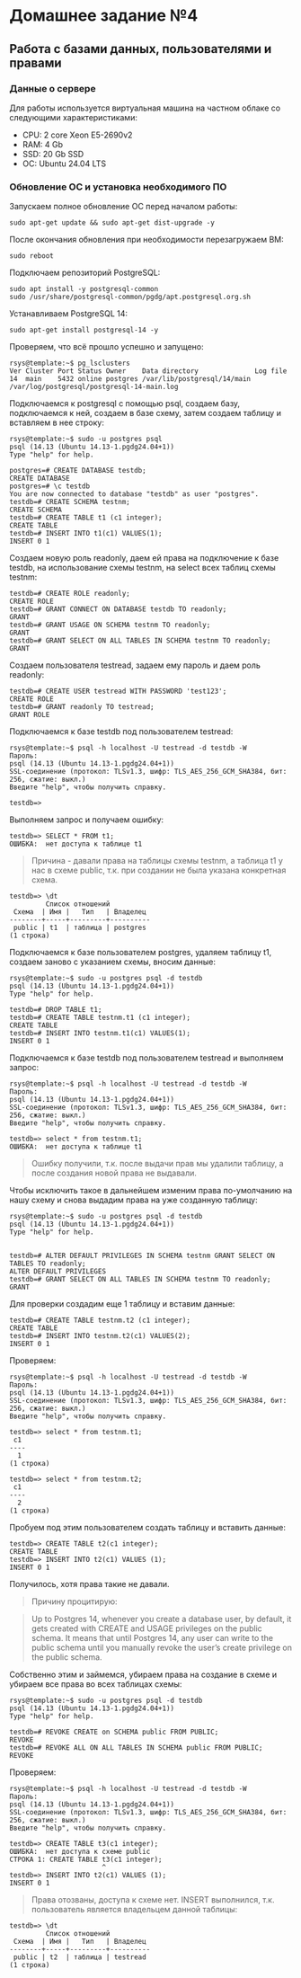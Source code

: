 # Домашнее задание №4

## Работа с базами данных, пользователями и правами

### Данные о сервере

Для работы используется виртуальная машина на частном облаке со следующими характеристиками:

* CPU: 2 core Xeon E5-2690v2
* RAM: 4 Gb
* SSD: 20 Gb SSD
* ОС: Ubuntu 24.04 LTS

### Обновление ОС и установка необходимого ПО

Запускаем полное обновление ОС перед началом работы:

```
sudo apt-get update && sudo apt-get dist-upgrade -y
```
После окончания обновления при необходимости перезагружаем ВМ:

```
sudo reboot
```

Подключаем репозиторий PostgreSQL:

```
sudo apt install -y postgresql-common
sudo /usr/share/postgresql-common/pgdg/apt.postgresql.org.sh
```

Устанавливаем PostgreSQL 14:

```
sudo apt-get install postgresql-14 -y
```

Проверяем, что всё прошло успешно и запущено:

```
rsys@template:~$ pg_lsclusters
Ver Cluster Port Status Owner    Data directory              Log file
14  main    5432 online postgres /var/lib/postgresql/14/main /var/log/postgresql/postgresql-14-main.log
```

Подключаемся к postgresql с помощью psql, создаем базу, подключаемся к ней, создаем в базе схему, затем создаем таблицу и вставляем в нее строку:

```
rsys@template:~$ sudo -u postgres psql
psql (14.13 (Ubuntu 14.13-1.pgdg24.04+1))
Type "help" for help.

postgres=# CREATE DATABASE testdb;
CREATE DATABASE
postgres=# \c testdb
You are now connected to database "testdb" as user "postgres".
testdb=# CREATE SCHEMA testnm;
CREATE SCHEMA
testdb=# CREATE TABLE t1 (c1 integer);
CREATE TABLE
testdb=# INSERT INTO t1(c1) VALUES(1);
INSERT 0 1
```

Создаем новую роль readonly, даем ей права на подключение к базе testdb, на использование схемы testnm, на select всех таблиц схемы testnm:

```
testdb=# CREATE ROLE readonly;
CREATE ROLE
testdb=# GRANT CONNECT ON DATABASE testdb TO readonly;
GRANT
testdb=# GRANT USAGE ON SCHEMA testnm TO readonly;
GRANT
testdb=# GRANT SELECT ON ALL TABLES IN SCHEMA testnm TO readonly;
GRANT
```

Создаем пользователя testread, задаем ему пароль и даем роль readonly:

```
testdb=# CREATE USER testread WITH PASSWORD 'test123';
CREATE ROLE
testdb=# GRANT readonly TO testread;
GRANT ROLE
```

Подключаемся к базе testdb под пользователем testread:

```
rsys@template:~$ psql -h localhost -U testread -d testdb -W
Пароль:
psql (14.13 (Ubuntu 14.13-1.pgdg24.04+1))
SSL-соединение (протокол: TLSv1.3, шифр: TLS_AES_256_GCM_SHA384, бит: 256, сжатие: выкл.)
Введите "help", чтобы получить справку.

testdb=>
```

Выполняем запрос и получаем ошибку:

```
testdb=> SELECT * FROM t1;
ОШИБКА:  нет доступа к таблице t1
```
>Причина - давали права на таблицы схемы testnm, а таблица t1 у нас в схеме public, т.к. при создании не была указана конкретная схема.

```
testdb=> \dt
         Список отношений
 Схема  | Имя |   Тип   | Владелец
--------+-----+---------+----------
 public | t1  | таблица | postgres
(1 строка)
```

Подключаемся к базе пользователем postgres, удаляем таблицу t1, создаем заново с указанием схемы, вносим данные:

```
rsys@template:~$ sudo -u postgres psql -d testdb
psql (14.13 (Ubuntu 14.13-1.pgdg24.04+1))
Type "help" for help.

testdb=# DROP TABLE t1;
testdb=# CREATE TABLE testnm.t1 (c1 integer);
CREATE TABLE
testdb=# INSERT INTO testnm.t1(c1) VALUES(1);
INSERT 0 1
```

Подключаемся к базе testdb под пользователем testread и выполняем запрос:

```
rsys@template:~$ psql -h localhost -U testread -d testdb -W
Пароль:
psql (14.13 (Ubuntu 14.13-1.pgdg24.04+1))
SSL-соединение (протокол: TLSv1.3, шифр: TLS_AES_256_GCM_SHA384, бит: 256, сжатие: выкл.)
Введите "help", чтобы получить справку.

testdb=> select * from testnm.t1;
ОШИБКА:  нет доступа к таблице t1
```
>Ошибку получили, т.к. после выдачи прав мы удалили таблицу, а после создания новой права не выдавали.

Чтобы исключить такое в дальнейшем изменим права по-умолчанию на нашу схему и снова выдадим права на уже созданную таблицу:

```
rsys@template:~$ sudo -u postgres psql -d testdb
psql (14.13 (Ubuntu 14.13-1.pgdg24.04+1))
Type "help" for help.


testdb=# ALTER DEFAULT PRIVILEGES IN SCHEMA testnm GRANT SELECT ON TABLES TO readonly;
ALTER DEFAULT PRIVILEGES
testdb=# GRANT SELECT ON ALL TABLES IN SCHEMA testnm TO readonly;
GRANT
```

Для проверки создадим еще 1 таблицу и вставим данные:

```
testdb=# CREATE TABLE testnm.t2 (c1 integer);
CREATE TABLE
testdb=# INSERT INTO testnm.t2(c1) VALUES(2);
INSERT 0 1
```

Проверяем:

```
rsys@template:~$ psql -h localhost -U testread -d testdb -W
Пароль:
psql (14.13 (Ubuntu 14.13-1.pgdg24.04+1))
SSL-соединение (протокол: TLSv1.3, шифр: TLS_AES_256_GCM_SHA384, бит: 256, сжатие: выкл.)
Введите "help", чтобы получить справку.

testdb=> select * from testnm.t1;
 c1
----
  1
(1 строка)

testdb=> select * from testnm.t2;
 c1
----
  2
(1 строка)
```

Пробуем под этим пользователем создать таблицу и вставить данные:

```
testdb=> CREATE TABLE t2(c1 integer);
CREATE TABLE
testdb=> INSERT INTO t2(c1) VALUES (1);
INSERT 0 1
```
Получилось, хотя права такие не давали.
>Причину процитирую:

>Up to Postgres 14, whenever you create a database user, by default, it gets created with CREATE and USAGE privileges on the public schema.
It means that until Postgres 14, any user can write to the public schema until you manually revoke the user’s create privilege on the public schema.

Собственно этим и займемся, убираем права на создание в схеме и убираем все права во всех таблицах схемы:

```
rsys@template:~$ sudo -u postgres psql -d testdb
psql (14.13 (Ubuntu 14.13-1.pgdg24.04+1))
Type "help" for help.

testdb=# REVOKE CREATE on SCHEMA public FROM PUBLIC;
REVOKE
testdb=# REVOKE ALL ON ALL TABLES IN SCHEMA public FROM PUBLIC;
REVOKE
```

Проверяем:

```
rsys@template:~$ psql -h localhost -U testread -d testdb -W
Пароль:
psql (14.13 (Ubuntu 14.13-1.pgdg24.04+1))
SSL-соединение (протокол: TLSv1.3, шифр: TLS_AES_256_GCM_SHA384, бит: 256, сжатие: выкл.)
Введите "help", чтобы получить справку.

testdb=> CREATE TABLE t3(c1 integer);
ОШИБКА:  нет доступа к схеме public
СТРОКА 1: CREATE TABLE t3(c1 integer);
                       ^
testdb=> INSERT INTO t2(c1) VALUES (1);
INSERT 0 1
```

>Права отозваны, доступа к схеме нет. INSERT выполнился, т.к. пользователь является владельцем данной таблицы:

```
testdb=> \dt
         Список отношений
 Схема  | Имя |   Тип   | Владелец
--------+-----+---------+----------
 public | t2  | таблица | testread
(1 строка)
```